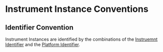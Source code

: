 # Instrument Instance Conventions

## Identifier Convention

Instrument Instances are identified by the combinations of the [Instruemnt
Identifier](./instrument.md#Identifier-Convention) and the [Platform
Identifier](./platform.md#Identifier-Convention).

## 

